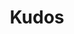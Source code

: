 ---
title: "Kudos"
description: "Small web app to send thnaks"
url: "https://kudos-lilac.vercel.app/"
featured: true
techs: ["Remix", "TypeScript", "MongoDB", "User Authentication"]
--- 